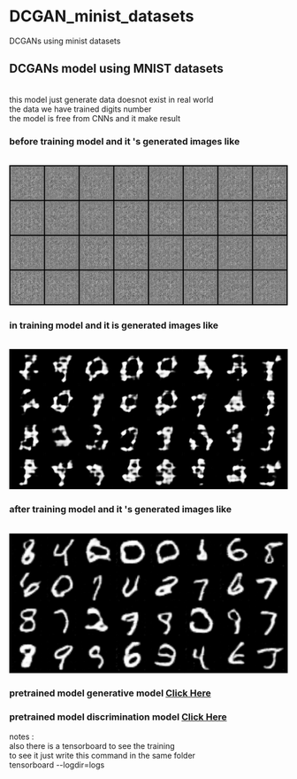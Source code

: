 # DCGAN_minist_datasets
DCGANs using minist datasets
<h2>DCGANs model using MNIST datasets </h2><br>
this model just generate data doesnot exist in real world <br>
the data we have trained digits number<br>
the model is free from CNNs and it make result <br>
<h3>before training model and it 's  generated images like</h3> <br>
<img src='first.png'>
<h3>in training model and it is generated images like </h3><br>
<img src='between.png'><br>
<h3>after training model and it 's  generated images like</h3> <br>
<img src='last.png'><br>
<h3>pretrained model generative model <a href='https://drive.google.com/file/d/1E9-BWYTaeiLztjxeyeiQoaMnxyQJYI8B/view?usp=sharing'>Click Here</a></h3>
<h3>pretrained model discrimination model <a href='https://drive.google.com/file/d/1ix3zo5gEfhcILDp2RZ0tqNfiKuO0nCTo/view?usp=sharing'>Click Here</a></h3>
notes : <br>
also there is a tensorboard to see the training <br>
to see it just write this command in the same folder<br>
tensorboard --logdir=logs
